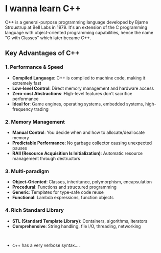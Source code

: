 # I wanna learn C++

C++ is a general-purpose programming language developed by Bjarne Stroustrup at Bell Labs in 1979. It's an extension of the C programming language with object-oriented programming capabilities, hence the name "C with Classes" which later became C++.

## Key Advantages of C++

### 1. **Performance & Speed**

- **Compiled Language**: C++ is compiled to machine code, making it extremely fast
- **Low-level Control**: Direct memory management and hardware access
- **Zero-cost Abstractions**: High-level features don't sacrifice performance
- **Ideal for**: Game engines, operating systems, embedded systems, high-frequency trading

### 2. **Memory Management**

- **Manual Control**: You decide when and how to allocate/deallocate memory
- **Predictable Performance**: No garbage collector causing unexpected pauses
- **RAII (Resource Acquisition Is Initialization)**: Automatic resource management through destructors

### 3. **Multi-paradigm**

- **Object-Oriented**: Classes, inheritance, polymorphism, encapsulation
- **Procedural**: Functions and structured programming
- **Generic**: Templates for type-safe code reuse
- **Functional**: Lambda expressions, function objects

### 4. **Rich Standard Library**

- **STL (Standard Template Library)**: Containers, algorithms, iterators
- **Comprehensive**: String handling, file I/O, threading, networking

<br/>

- c++ has a very verbose syntax....
